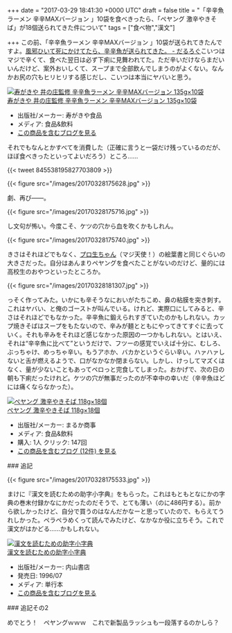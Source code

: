 
+++
date = "2017-03-29 18:41:30 +0000 UTC"
draft = false
title = "「辛辛魚ラーメン 辛辛MAXバージョン 」10袋を食べきったら、「ぺヤング 激辛やきそば」が18個送られてきた件について"
tags = ["食べ物","漢文"]

+++
この前、「辛辛魚ラーメン 辛辛MAXバージョン 」10袋が送られてきたんですよ。[風邪ひいて死にかけてたら、辛辛魚が送られてきた。 - だるろぐ](http://blog.daruyanagi.jp/entry/2017/01/13/173352)こいつはマジで辛くて、食べた翌日は必ず下痢に見舞われてた。ただ辛いだけならまだいいんだけど、案外おいしくて、スープまで全部飲んでしまうのがよくない。なんかお尻の穴もヒリヒリする感じだし、こいつは本当にヤバいと思う。<div class="hatena-asin-detail"><a href="http://www.amazon.co.jp/exec/obidos/ASIN/B01IQJPE3E/bestylesnet-22/"><img src="https://images-fe.ssl-images-amazon.com/images/I/51wUhzBPfBL._SL160_.jpg" class="hatena-asin-detail-image" alt="寿がきや 井の庄監修 辛辛魚ラーメン 辛辛MAXバージョン 135g×10袋" title="寿がきや 井の庄監修 辛辛魚ラーメン 辛辛MAXバージョン 135g×10袋"/></a><div class="hatena-asin-detail-info"><a href="http://www.amazon.co.jp/exec/obidos/ASIN/B01IQJPE3E/bestylesnet-22/">寿がきや 井の庄監修 辛辛魚ラーメン 辛辛MAXバージョン 135g×10袋</a><ul><li><span class="hatena-asin-detail-label">出版社/メーカー:</span> 寿がきや食品</li><li><span class="hatena-asin-detail-label">メディア:</span> 食品&amp;飲料</li><li><a href="http://d.hatena.ne.jp/asin/B01IQJPE3E/bestylesnet-22" target="_blank">この商品を含むブログを見る</a></li></ul></div><div class="hatena-asin-detail-foot"></div></div>それでもなんとかすべてを消費した（正確に言うと一袋だけ残っているのだが、ほぼ食べきったといってよいだろう）ところ……

{{< tweet 845538195827703809 >}}

{{< figure src="/images/20170328175628.jpg"  >}}

劇、再び――。

{{< figure src="/images/20170328175716.jpg"  >}}

し文句が怖い。今度こそ、ケツの穴から血を吹くかもしれん。

{{< figure src="/images/20170328175740.jpg"  >}}

きさはそれほどでもなく、<a href="http://pronama.jp">プロ生ちゃん</a>（マジ天使！）の絵葉書と同じぐらいの大きさだった。自分はあんまりペヤングを食べたことがないのだけど、量的には高校生のおやつといったところか。

{{< figure src="/images/20170328181307.jpg"  >}}

っそく作ってみた。いかにも辛そうなにおいがたちこめ、鼻の粘膜を突き刺す。これはヤバい、と俺のゴーストが叫んでいる。けれど、実際口にしてみると、辛さはそれほどでもなかった。辛辛魚に鍛えられすぎていたのかもしれない。カップ焼きそばはスープをもたないので、辛みが麺とともにやってきてすぐに去っていく。それも辛みをそれほど感じなかった原因の一つかもしれない。とはいえ、それは“辛辛魚に比べて”というだけで、フツーの感覚でいえば十分に、むしろ、ぶっちゃけ、めっちゃ辛い。もうアホか、バカかというぐらい辛い。ハァハァしないと舌が燃えるようで、口がなかなか閉まらない。しかし、けっしてマズくはなく、量が少ないこともあってペロっと完食してしまった。おかげで、次の日の朝も下痢だったけれど。ケツの穴が無事だったのが不幸中の幸いだ（辛辛魚ほどには痛くならなかった）。<div class="hatena-asin-detail"><a href="http://www.amazon.co.jp/exec/obidos/ASIN/B007JE76M0/bestylesnet-22/"><img src="https://images-fe.ssl-images-amazon.com/images/I/51N3OjvW2lL._SL160_.jpg" class="hatena-asin-detail-image" alt="ぺヤング 激辛やきそば 118g×18個" title="ぺヤング 激辛やきそば 118g×18個"/></a><div class="hatena-asin-detail-info"><a href="http://www.amazon.co.jp/exec/obidos/ASIN/B007JE76M0/bestylesnet-22/">ぺヤング 激辛やきそば 118g×18個</a><ul><li><span class="hatena-asin-detail-label">出版社/メーカー:</span> まるか商事</li><li><span class="hatena-asin-detail-label">メディア:</span> 食品&amp;飲料</li><li><span class="hatena-asin-detail-label">購入</span>: 1人 <span class="hatena-asin-detail-label">クリック</span>: 147回</li><li><a href="http://d.hatena.ne.jp/asin/B007JE76M0/bestylesnet-22" target="_blank">この商品を含むブログ (12件) を見る</a></li></ul></div><div class="hatena-asin-detail-foot"></div></div>

<div class="section">
    ### 追記
    

{{< figure src="/images/20170328175533.jpg"  >}}

まけに『漢文を読むための助字小字典』をもらった。これはもともとなにかの字典の巻末付録かなにかだったのだそうで、とても薄い（のに486円する）。前から欲しかったけど、自分で買うのはなんだかなーと思っていたので、もらえてうれしかった。ペラペラめくって読んでみたけど、なかなか役に立ちそう。これで漢文がはかどる……かもしれない。<div class="hatena-asin-detail"><a href="http://www.amazon.co.jp/exec/obidos/ASIN/4900196126/bestylesnet-22/"><img src="https://images-fe.ssl-images-amazon.com/images/I/410Jy8-3RHL._SL160_.jpg" class="hatena-asin-detail-image" alt="漢文を読むための助字小字典" title="漢文を読むための助字小字典"/></a><div class="hatena-asin-detail-info"><a href="http://www.amazon.co.jp/exec/obidos/ASIN/4900196126/bestylesnet-22/">漢文を読むための助字小字典</a><ul><li><span class="hatena-asin-detail-label">出版社/メーカー:</span> 内山書店</li><li><span class="hatena-asin-detail-label">発売日:</span> 1996/07</li><li><span class="hatena-asin-detail-label">メディア:</span> 単行本</li><li><a href="http://d.hatena.ne.jp/asin/4900196126/bestylesnet-22" target="_blank">この商品を含むブログを見る</a></li></ul></div><div class="hatena-asin-detail-foot"></div></div>

</div>
<div class="section">
    ### 追記その2
    
めでとう！　ペヤングｗｗｗ　これで新製品ラッシュも一段落するのかしら？

</div>

